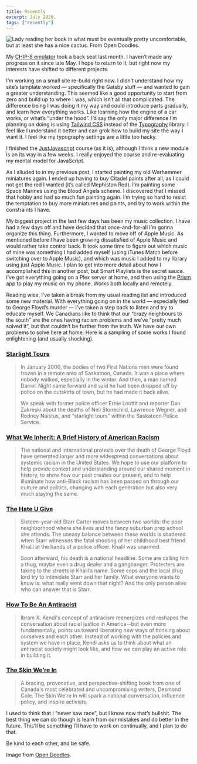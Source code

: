 ```yaml
---
title: Recently
excerpt: July 2020.
tags: ["recently"]
---
```


![Lady reading her book in what must be eventually pretty uncomfortable, but at least she has a nice cactus. From Open Doodles.](https://cdn.wonderfulfrog.com/images/lady-actually-reading.svg "Lady reading her book in what must be eventually pretty uncomfortable, but at least she has a nice cactus. From Open Doodles.")

My [CHIP-8 emulator](https://github.com/devinwl/chip-8) took a back seat last month. I haven’t made any progress on it since late May. I hope to return to it, but right now my interests have shifted to different projects.

I’m working on a small site re-build right now. I didn’t understand how my site’s template worked — specifically the Gatsby stuff — and wanted to gain a greater understanding. This seemed like a good opportunity to start from zero and build up to where I was, which isn’t all that complicated. The difference being I was doing it my way and could introduce parts gradually, and learn how everything works. Like learning how the engine of a car works, or what’s “under the hood”. I’d say the only major difference I’m planning on doing is using [Tailwind CSS](https://tailwindcss.com) instead of the [Typography](https://www.npmjs.com/package/typography) library. I feel like I understand it better and can grok how to build my site the way I want it. I feel like my typography settings are a little too hacky.

I finished the [JustJavascript](https://justjavascript.com/) course (as it is), although I think a new module is on its way in a few weeks. I really enjoyed the course and re-evaluating my mental model for JavaScript.

As I alluded to in my previous post, I started painting my old Warhammer miniatures again. I ended up having to buy Citadel paints after all, as I could not get the red I wanted (it’s called Mephiston Red). I’m painting some Space Marines using the Blood Angels scheme. I discovered that I missed that hobby and had so much fun painting again. I’m trying so hard to resist the temptation to buy more miniatures and paints, and try to work within the constraints I have.

My biggest project in the last few days has been my music collection. I have had a few days off and have decided that once-and-for-all I’m gonna organize this thing. Furthermore, I wanted to move off of Apple Music. As mentioned before I have been growing dissatisfied of Apple Music and would rather take control back. It took some time to figure out which music of mine was something I had added myself (using iTunes Match before switching over to Apple Music), and which was music I added to my library using just Apple Music. I plan to get into more detail about how I accomplished this in another post, but Smart Playlists is the secret sauce. I’ve got everything going on a Plex server at home, and then using the [Prism](https://prism-music.app/) app to play my music on my phone. Works both locally and remotely.

Reading wise, I’ve taken a break from my usual reading list and introduced some new material. With everything going on in the world — especially tied to George Floyd’s murder — I’ve taken a step back to listen and try to educate myself. We Canadians like to think that our “crazy neighbours to the south” are the ones having racism problems and we’ve “pretty much solved it”, but that couldn’t be further from the truth. We have our own problems to solve here at home. Here is a sampling of some works I found enlightening (and usually shocking).

### [Starlight Tours](https://thisiscriminal.com/episode-138-starlight-tours-4-17-2020/)

> In January 2000, the bodies of two First Nations men were found frozen in a remote area of Saskatoon, Canada. It was a place where nobody walked, especially in the winter. And then, a man named Darrell Night came forward and said he had been dropped off by police on the outskirts of town, but he had made it back alive.
>
> We speak with former police officer Ernie Louttit and reporter Dan Zakreski about the deaths of Neil Stonechild, Lawrence Wegner, and Rodney Naistus, and “starlight tours” within the Saskatoon Police Service.

### [What We Inherit: A Brief History of American Racism](https://podcasts.apple.com/us/podcast/8-what-we-inherit-a-brief-history-of-american-racism/id1441348407?i=1000477989176)

> The national and international protests over the death of George Floyd have generated larger and more widespread conversations about systemic racism in the United States. We hope to use our platform to help provide context and understanding around our shared moment in history, to show how our past creates our present, and to help illuminate how anti-Black racism has been passed on through our culture and politics, changing with each generation but also very much staying the same.

### [The Hate U Give](https://www.goodreads.com/book/show/32075671-the-hate-u-give)

> Sixteen-year-old Starr Carter moves between two worlds: the poor neighborhood where she lives and the fancy suburban prep school she attends. The uneasy balance between these worlds is shattered when Starr witnesses the fatal shooting of her childhood best friend Khalil at the hands of a police officer. Khalil was unarmed.
>
> Soon afterward, his death is a national headline. Some are calling him a thug, maybe even a drug dealer and a gangbanger. Protesters are taking to the streets in Khalil’s name. Some cops and the local drug lord try to intimidate Starr and her family. What everyone wants to know is: what really went down that night? And the only person alive who can answer that is Starr.

### [How To Be An Antiracist](https://www.ibramxkendi.com/how-to-be-an-antiracist-1)

> Ibram X. Kendi's concept of antiracism reenergizes and reshapes the conversation about racial justice in America--but even more fundamentally, points us toward liberating new ways of thinking about ourselves and each other. Instead of working with the policies and system we have in place, Kendi asks us to think about what an antiracist society might look like, and how we can play an active role in building it.

### [The Skin We’re In](https://www.penguinrandomhouse.ca/books/536075/the-skin-were-in-by-desmond-cole/9780385686341)

> A bracing, provocative, and perspective-shifting book from one of Canada's most celebrated and uncompromising writers, Desmond Cole. The Skin We're In will spark a national conversation, influence policy, and inspire activists.

I used to think that I “never saw race”, but I know now that’s bullshit. The best thing we can do though is learn from our mistakes and do better in the future. This’ll be something I’ll have to work on continually, and I plan to do that.

Be kind to each other, and be safe.

Image from [Open Doodles](https://www.opendoodles.com/compositions).
